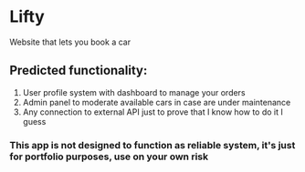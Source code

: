 # Lifty
Website that lets you book a car

## Predicted functionality:
1. User profile system with dashboard to manage your orders
2. Admin panel to moderate available cars in case are under maintenance 
3. Any connection to external API just to prove that I know how to do it I guess

### This app is not designed to function as reliable system, it's just for portfolio purposes, use on your own risk
